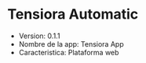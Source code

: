 # Tensiora Automatic



* Version: 0.1.1
* Nombre de la app: Tensiora App
* Caracteristica: Plataforma web 
